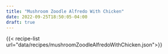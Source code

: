 ```yaml
---
title: "Mushroom Zoodle Alfredo With Chicken"
date: 2022-09-25T18:50:05-04:00
draft: true
---
```



{{< recipe-list url="data/recipes/mushroomZoodleAlfredoWithChicken.json">}}

